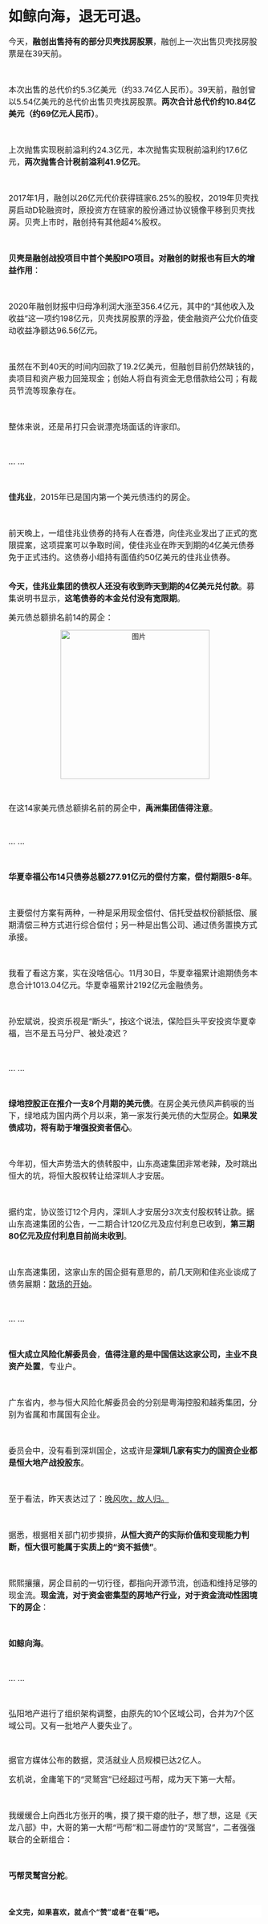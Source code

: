 # 如鲸向海，退无可退。

<p style="visibility: visible;"><span style="font-size: 16px; visibility: visible;">今天，<strong style="visibility: visible;">融创出售持有的部分贝壳找房股票</strong>，融创上一次出售贝壳找房股票是在39天前。</span><br style="visibility: visible;"></p><p style="visibility: visible;"><span style="font-size: 16px; visibility: visible;"><br style="visibility: visible;"></span></p><p style="visibility: visible;"><span style="font-size: 16px; visibility: visible;">本次出售的总代价约5.3亿美元（约33.74亿人民币）。39天前，融创曾以5.54亿美元的总代价出售贝壳找房股票。<strong style="visibility: visible;">两次合计总代价约10.84亿美元（约69亿元人民币）</strong>。</span></p><p style="visibility: visible;"><span style="font-size: 16px; visibility: visible;"><br style="visibility: visible;"></span></p><p style="visibility: visible;"><span style="font-size: 16px; visibility: visible;">上次抛售实现税前溢利约24.3亿元，本次抛售实现税前溢利约17.6亿元，<strong style="visibility: visible;">两次抛售合计税前溢利41.9亿元</strong>。</span></p><p style="visibility: visible;"><span style="font-size: 16px; visibility: visible;"><br style="visibility: visible;"></span></p><p style="visibility: visible;"><span style="font-size: 16px; visibility: visible;">2017年1月，融创以26亿元代价获得链家6.25%的股权，2019年贝壳找房启动D轮融资时，原投资方在链家的股份通过协议镜像平移到贝壳找房。贝壳上市时，融创持有其他超4%股权。<br style="visibility: visible;"></span></p><p style="visibility: visible;"><span style="font-size: 16px; visibility: visible;"><br style="visibility: visible;"></span></p><p style="visibility: visible;"><strong style="visibility: visible;"><span style="font-size: 16px; visibility: visible;">贝壳是融创战投项目中首个美股IPO项目。对融创的财报也有巨大的增益作用</span></strong><span style="font-size: 16px; visibility: visible;">：</span></p><p style="visibility: visible;"><span style="font-size: 16px; visibility: visible;"><br style="visibility: visible;"></span></p><p style="visibility: visible;"><span style="font-size: 16px; visibility: visible;">2020年融创财报中归母净利润大涨至356.4亿元，其中的“其他收入及收益”这一项约198亿元，贝壳找房股票的浮盈，使金融资产公允价值变动收益净额达96.56亿元。</span></p><p style="visibility: visible;"><span style="font-size: 16px; visibility: visible;"><br style="visibility: visible;"></span></p><p style="visibility: visible;"><span style="font-size: 16px; visibility: visible;">虽然在不到40天的时间内回款了19.2亿美元，但融创目前仍然缺钱的，卖项目和资产极力回笼现金；创始人将自有资金无息借款给公司；有裁员节流等现象存在。</span></p><p style="visibility: visible;"><span style="font-size: 16px; visibility: visible;"><br style="visibility: visible;"></span></p><p style="visibility: visible;"><span style="font-size: 16px; visibility: visible;">整体来说，还是吊打只会说漂亮场面话的许家印。<br style="visibility: visible;"></span></p><p style="visibility: visible;"><span style="font-size: 16px; visibility: visible;"><br style="visibility: visible;"></span></p><p style="visibility: visible;"><span style="font-size: 16px; visibility: visible;">... ...<br style="visibility: visible;"></span></p><p style="visibility: visible;"><span style="font-size: 16px; visibility: visible;"><br style="visibility: visible;"></span></p><p style="visibility: visible;"><strong style="visibility: visible;"><span style="font-size: 16px; visibility: visible;">佳兆业</span></strong><span style="font-size: 16px; visibility: visible;">，2015年已是国内第一个美元债违约的房企。<br style="visibility: visible;"></span></p><p style="visibility: visible;"><span style="font-size: 16px; visibility: visible;"><br style="visibility: visible;"></span></p><p style="visibility: visible;"><span style="font-size: 16px; visibility: visible;">前天晚上，一组佳兆业债券的持有人在香港，向佳兆业发出了正式的宽限提案，这项提案可以争取时间，使佳兆业在昨天到期的4亿美元债券免于正式违约。</span><span style="font-size: 16px; visibility: visible;">这债券小组持有面值约50亿美元的佳兆业债券。</span></p><p style="visibility: visible;"><span style="font-size: 16px; visibility: visible;"><br style="visibility: visible;"></span><strong style="visibility: visible;"><span style="font-size: 16px; visibility: visible;">今天，佳兆业集团的债权人还没有收到昨天到期的4亿美元兑付款</span></strong><span style="font-size: 16px; visibility: visible;">。</span><span style="font-size: 16px; visibility: visible;">募集说明书显示，</span><strong style="font-size: 16px; visibility: visible;">这笔债券的本金兑付没有宽限期</strong><span style="font-size: 16px; visibility: visible;">。</span></p><p style="visibility: visible;"><span style="font-size: 16px; visibility: visible;"></span></p><p style="visibility: visible;"><span style="font-size: 16px; visibility: visible;">美元债</span><span style="font-size: 16px; visibility: visible;">总额排名前14的房企</span><span style="font-size: 16px; visibility: visible;">：</span></p><p style="text-align: center; visibility: visible;"><img class="rich_pages wxw-img js_insertlocalimg" data-ratio="1.7116751269035533" data-s="300,640" data-src="http://mmbiz.qpic.cn/mmbiz_png/PiajxSqBRaEKPEMPm8tC4wQZeoBPewQcjh8ibwph3Cia20kt5yicEeZ71qdnuUOEBvjqfpjzfGRcdoBOiaVAzG3JvfQ/0?wx_fmt=png" data-type="png" data-w="985" style="width: 297px !important; height: auto !important; visibility: visible !important;" data-original-style="width: 297px;height: 508px;" data-index="1" src="http://mmbiz.qpic.cn/mmbiz_png/PiajxSqBRaEKPEMPm8tC4wQZeoBPewQcjh8ibwph3Cia20kt5yicEeZ71qdnuUOEBvjqfpjzfGRcdoBOiaVAzG3JvfQ/640?wx_fmt=png&amp;tp=webp&amp;wxfrom=5&amp;wx_lazy=1" _width="297px" alt="图片" data-report-img-idx="0" data-fail="0"></p><p><span style="font-size: 16px;"></span><br></p><p><span style="font-size: 16px;">在这14家美元债总额排名前的房企中，<strong>禹洲集团值得注意</strong>。</span></p><p><br></p><p><span style="font-size: 16px;">... ...<br></span></p><p><span style="font-size: 16px;"><br></span></p><p><strong><span style="font-size: 16px;">华夏幸福公布14只债券总额277.91亿元的偿付方案，偿付期限5-8年</span></strong><span style="font-size: 16px;">。<br></span></p><p><span style="font-size: 16px;"><br></span></p><p><span style="font-size: 16px;">主要偿付方案有两种，一种是采用现金偿付、信托受益权份额抵偿、展期清偿三种方式进行综合偿付；另一种是出售公司、通过债务置换方式承接。<br></span></p><p><span style="font-size: 16px;"><br></span></p><p><span style="font-size: 16px;">我看了看这方案，实在没啥信心。11月30日，华夏幸福累计逾期债务本息合计1013.04亿元。华夏幸福累计2192亿元金融债务。</span></p><p><span style="font-size: 16px;"><br></span></p><p><span style="font-size: 16px;">孙宏斌说，投资乐视是“断头”，按这个说法，保险巨头平安投资华夏幸福，岂不是五马分尸、被处凌迟？</span><br></p><p><span style="font-size: 16px;"><br></span></p><p><span style="font-size: 16px;">... ...<br></span></p><p><span style="font-size: 16px;"><br></span></p><p><strong><span style="font-size: 16px;">绿地控股正在推介一支8个月期的美元债</span></strong><span style="font-size: 16px;">。在房企美元债风声鹤唳的当下，绿地成为国内两个月以来，第一家发行美元债的大型房企。</span><strong><span style="font-size: 16px;">如果发债成功，</span><span style="font-size: 16px;">将有助于增强投资者信心</span></strong><span style="font-size: 16px;">。</span></p><p><span style="font-size: 16px;"><br></span></p><p><span style="font-size: 16px;">今年初，恒大声势浩大的债转股中，山东高速集团非常老辣，及时跳出恒大的坑，将恒大股权转让给深圳人才安居。</span></p><p><span style="font-size: 16px;"><br></span></p><p><span style="font-size: 16px;">据约定，协议签订12个月内，深圳人才安居分3次支付股权转让款。据山东高速集团的公告，一二期合计120亿元及应付利息已收到，<strong>第三期80亿元及应付利息目前尚未收到</strong>。<br></span></p><p><span style="font-size: 16px;"><br></span></p><p><span style="font-size: 16px;">山东高速集团，这家山东的国企挺有意思的，前几天刚和佳兆业谈成了债务展期：<a target="_blank" href="http://mp.weixin.qq.com/s?__biz=MzI1MzI4MDk5NA==&amp;mid=2247489192&amp;idx=1&amp;sn=71f8cc310734aedc74756ab1b9e2995c&amp;chksm=e9d78125dea00833feb88cfff87cff728ba786541d13cb7bbc69cc59b0ab5c071a0c05c10c3b&amp;scene=21#wechat_redirect" textvalue="散场的开始" linktype="text" imgurl="" imgdata="null" data-itemshowtype="0" tab="innerlink" data-linktype="2">散场的开始</a>。<br></span></p><p><span style="font-size: 16px;"><br></span></p><p><span style="font-size: 16px;">... ...</span></p><p><span style="font-size: 16px;"><br></span></p><p><strong><span style="font-size: 16px;">恒大成立风险化解委员会</span></strong><span style="font-size: 16px;">，<strong>值得注意的是中国信达这家公司，主业不良资产处置</strong>，专业户。<br></span></p><p><span style="font-size: 16px;"><br></span></p><p><span style="font-size: 16px;">广东省内，参与恒大风险化解委员会的分别是粤海控股和越秀集团，分别为省属和市属国有企业。<br></span></p><p><span style="font-size: 16px;"><br></span></p><p><span style="font-size: 16px;">委员会中，没有看到深圳国企，这或许是<strong>深圳几家有实力的国资企业都是恒大地产战投股东</strong>。<br></span></p><p><span style="font-size: 16px;"><br></span></p><p><span style="font-size: 16px;">至于看法，昨天表达过了：<a target="_blank" href="http://mp.weixin.qq.com/s?__biz=MzI5NTEwMjI5Nw==&amp;mid=2247484163&amp;idx=1&amp;sn=327d2642979a0904f16c68cca91a90df&amp;chksm=ec59f135db2e7823d93172574a002148aad3581c8814a119bbc874e7e148751d98412c9f0ee7&amp;scene=21#wechat_redirect" textvalue="晚风吹，故人归。" linktype="text" imgurl="" imgdata="null" data-itemshowtype="0" tab="innerlink" data-linktype="2">晚风吹，故人归。</a></span></p><p><span style="font-size: 16px;"><br></span></p><p><span style="font-size: 16px;">据悉，根据相关部门初步摸排，<strong>从恒大资产的实际价值和变现能力判断，恒大很可能属于实质上的“资不抵债”</strong>。</span></p><p><span style="font-size: 16px;"><br></span></p><p><span style="font-size: 16px;">熙熙攘攘，房企目前的一切行径，都指向开源节流，创造和维持足够的现金流。<strong>现金流，对于资金密集型的房地产行业，对于资金流动性困境下的房企</strong>：</span></p><p><strong><span style="font-size: 16px;"><br></span></strong></p><p><span style="font-size: 16px;"></span><strong><span style="font-size: 16px;">如鲸向海</span></strong><span style="font-size: 16px;">。</span></p><p><span style="font-size: 16px;"><br></span></p><p><span style="font-size: 16px;">... ...<br></span></p><p><span style="font-size: 16px;"><br></span></p><p><span style="font-size: 16px;"><span style="font-size: 16px;">弘阳地产</span><span style="font-size: 16px;">进行了组织架构调整，</span><span style="font-size: 16px;">由原先的10个区域公司</span>，合并为7个区域公司。</span><span style="font-size: 16px;">又有一批地产人要失业了。</span></p><p><br></p><p><span style="font-size: 16px;">据官方媒体</span><span style="font-size: 16px;">公布的数据，灵活就业</span><span style="font-size: 16px;">人员规模已达2亿人。</span></p><p><span style="font-size: 16px;"></span></p><p><span style="font-size: 16px;">玄机说，金庸笔下的“灵鹫宫”已经超过丐帮，成为天下第一大帮。</span></p><p><span style="font-size: 16px;"><br></span></p><p><span style="font-size: 16px;">我缓缓合上向西北方张开的嘴，摸了摸干瘪的肚子，想了想，这是《天龙八部》中，大哥的第一大帮“丐帮”和二哥虚竹的“灵鹫宫”，二者强强联合的全新组合：<br></span></p><p><span style="font-size: 16px;"><br></span></p><p><strong><span style="font-size: 16px;">丐帮灵鹫宫分舵</span></strong><span style="font-size: 16px;">。<br></span></p><p><span style="font-size: 16px;"><br></span></p><p style="outline: 0px;max-width: 100%;font-family: -apple-system, BlinkMacSystemFont, &quot;Helvetica Neue&quot;, &quot;PingFang SC&quot;, &quot;Hiragino Sans GB&quot;, &quot;Microsoft YaHei UI&quot;, &quot;Microsoft YaHei&quot;, Arial, sans-serif;letter-spacing: 0.544px;white-space: normal;background-color: rgb(255, 255, 255);box-sizing: border-box !important;overflow-wrap: break-word !important;"><span style="outline: 0px;max-width: 100%;font-size: 16px;box-sizing: border-box !important;overflow-wrap: break-word !important;"><span style="outline: 0px;max-width: 100%;letter-spacing: 0.544px;font-size: 14px;box-sizing: border-box !important;overflow-wrap: break-word !important;"><strong style="outline: 0px;max-width: 100%;box-sizing: border-box !important;overflow-wrap: break-word !important;">全文完，如果喜欢，就点个“赞”或者“在看”吧</strong></span><strong style="outline: 0px;max-width: 100%;letter-spacing: 0.544px;box-sizing: border-box !important;overflow-wrap: break-word !important;"><span style="outline: 0px;max-width: 100%;box-sizing: border-box !important;overflow-wrap: break-word !important;">。</span></strong></span></p><section class="mp_profile_iframe_wrp"><mp-common-profile class="mp_common_widget js_wx_tap_highlight" data-index="0" data-id="MzI1MzI4MDk5NA==" data-headimg="http://mmbiz.qpic.cn/mmbiz_png/11MRJ9lllc34wu1IVTjhUcS1vrnqtpLNNohFWt7ZFyEcxYakwiciaNA25mWEP60J2QFPcE8QLlR7nhIzbl1UgEYw/300?wx_fmt=png&amp;wxfrom=19" data-nickname="" data-alias="transfer_3253280994" data-signature="房地产行业那些事儿；有疑难，看奇谈；如果批评不被允许，那么赞美毫无意义。" data-origin_num="0" data-is_biz_ban="0" data-isban="0" data-verify_status="2" data-biz_account_status="1"></mp-common-profile></section>